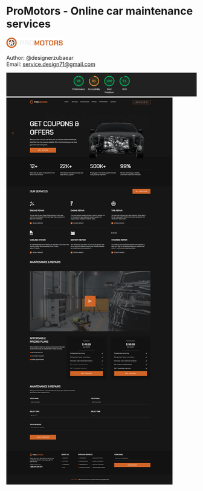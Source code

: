 # ProMotors - Online car maintenance services

<a href="https://w33bvgl.github.io/pro-motors/">
  <img src="img/logo.png" alt="ProMotors logo" style="width: 150px;">
</a>

Author: @designerzubaear <br>
Email: service.design71@gmail.com

![site statistics](img/stats.png)
![site img](img/promotors.png)

  
